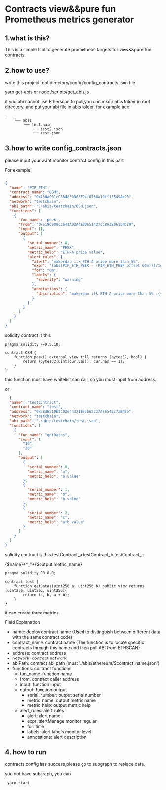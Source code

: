 # Contracts view&&pure fun Prometheus metrics generator

## 1.what is this?

This is a simple tool to generate prometheus targets for view&&pure fun contracts.

## 2.how to use?

write this project root directory/config/config_contracts.json file

yarn get-abis or node /scripts/get_abis.js
    
if you abi cannot use Etherscan to pull,you can mkdir abis folder in root directory, and put your abi file in abis folder.
for example tree:
```
.
    └── abis
        └── testchain
            ├── test2.json
            └── test.json

```

## 3.how to write config_contracts.json

please input your want monitor contract config in this part.

For example:
```json

{
  "name": "PIP_ETH",
  "contract_name": "OSM",
  "address": "0x430a901cCBB48F0363E9cf0756a19ff1F549Ab90",
  "network": "testchain",
  "abi_path": "./abis/testchain/OSM.json",
  "functions": [
    {
      "fun_name": "peek",
      "from": "0xe196908c3641A02A4E60651427cc8A3E061b4D29",
      "input": [],
      "output": [
        {
          "serial_number": 0,
          "metric_name": "PEEK",
          "metric_help": "ETH-A price value",
          "alert_rules": {
            "alert": "makerdao ilk ETH-A price more than 5%",
            "expr": "(abs(PIP_ETH_PEEK - (PIP_ETH_PEEK offset 60m)))/1e+18  > ((PIP_ETH_PEEK offset 60m) * 0.05) / 1e+18",
            "for": "0m",
            "labels": {
              "severity": "warning"
            },
            "annotations": {
              "description": "makerdao ilk ETH-A price more than 5% :{{$value}}"
            }
          }
        }
      ]
    }
  ]
}


```

solidity contract is this

```solidity
pragma solidity >=0.5.10;

contract OSM {
    function peek() external view toll returns (bytes32, bool) {
        return (bytes32(uint(cur.val)), cur.has == 1);
    }
}
```

this function must have whitelist can call, so you must input from address.

or

```json
  {
  "name": "testContract",
  "contract_name": "test",
  "address": "0xe8dE510b3C02e44321E9cb65337A7E542c7aB486",
  "network": "testchain",
  "abi_path": "./abis/testchain/test.json",
  "functions": [
    {
      "fun_name": "getDatas",
      "input": [
        "10",
        "20"
      ],
      "output": [
        {
          "serial_number": 0,
          "metric_name": "a",
          "metric_help": "a value"
        },
        {
          "serial_number": 1,
          "metric_name": "b",
          "metric_help": "b value"
        },
        {
          "serial_number": 2,
          "metric_name": "c",
          "metric_help": "a+b value"
        }
      ]
    }
  ]
}
```

solidity contract is this testContract_a  testContract_b  testContract_c

{$name}+"_"+{$output.metric_name}

```solidity
pragma solidity ^0.8.0;

contract test {
    function getDatas(uint256 a, uint256 b) public view returns (uint256, uint256, uint256){
        return (a, b, a + b);
    }
}
```

it can create three metrics.

Field Explanation

- name: deploy contract name (Used to distinguish between different data with the same contract code)
- contract_name: contract name (The function is to locate specific contracts through this name and then pull ABI from
  ETHSCAN)
- address: contract address
- network: contract network
- abiPath: contract abi path (must './abis/ethereum/$contract_name.json')
- functions: contract functions
    - fun_name: function name
    - from: contract caller address
    - input: function input
    - output: function output
        - serial_number: output serial number
        - metric_name: output metric name
        - metric_help: output metric help
    - alert_rules: alert rules
        - alert: alert name
        - expr: alertManage monitor regular
        - for: time
        - labels: alert labels monitor level
        - annotations: alert description

## 4. how to run

contracts config has success,please go to subgraph to replace data.

you not have subgraph, you can

```
 yarn start
```

